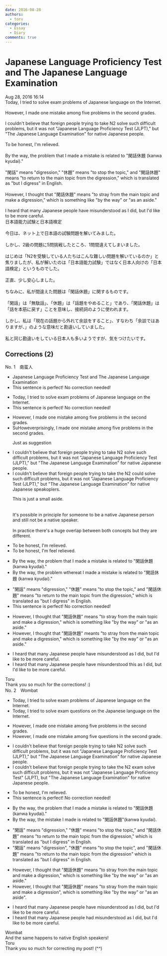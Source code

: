 ```yaml
---
date: 2016-08-28
authors:
  - toru
categories:
  - Essay
  - Diary
comments: true
---
```


# Japanese Language Proficiency Test and The Japanese Language Examination
<div class="date">Aug 28, 2016 16:14</div>
<div id="post"><div id="body_show_ori">
Today, I tried to solve exam problems of Japanese language on the Internet.<br/><br/>However, I made one mistake among five problems in the second grades.<br/><br/>I couldn't believe that foreign people trying to take N2 solve such difficult problems, but it was not "Japanese Language Proficiency Test (JLPT)," but "The Japanese Language Examination" for native Japanese people.<br/><br/>To be honest, I'm relieved.<br/><br/>By the way, the problem that I made a mistake is related to "閑話休題 (kanwa kyudai)."<br/><br/>"閑話" means "digression," "休題" means "to stop the topic," and "閑話休題" means "to return to the main topic from the digression," which is translated as "but I digress" in English.<br/><br/>However, I thought that "閑話休題" means "to stray from the main topic and make a digression," which is something like "by the way" or "as an aside."<br/><br/>I heard that many Japanese people have misunderstood as I did, but I'd like to be more careful.
</div></div>

<!-- more -->

<div id="post_ja"><div id="body_show_mo">
日本語能力試験と日本語検定<br/><br/>今日は、ネット上で日本語の試験問題を解いてみました。<br/><br/>しかし、2級の問題に5問挑戦したところ、1問間違えてしまいました。<br/><br/>はじめは「N2を受験している人たちはこんな難しい問題を解いているのか」と焦りましたが、私が解いたのは「日本語能力試験」ではなく日本人向けの「日本語検定」というものでした。<br/><br/>正直、少し安心しました。<br/><br/>ちなみに、私が間違えた問題は「閑話休題」に関するものです。<br/><br/>「閑話」は「無駄話」、「休題」は「話題をやめること」であり、「閑話休題」は「話を本筋に戻す」ことを意味し、接続詞のように使われます。<br/><br/>しかし、私は「現在の話題から外れて余談をすること」、すなわち「余談ではありますが、」のような意味だと勘違いしていました。<br/><br/>私と同じ勘違いをしている日本人も多いようですが、気をつけたいです。
</div></div>

## Corrections (2)
<div id="block"><div class="first_name"> No. 1　<span class="just_name">南蛮人</span></div><div id="block2">
<ul class="correction_field">
<li class="incorrect">Japanese Language Proficiency Test and The Japanese Language Examination</li>
<li class="corrected perfect">This sentence is perfect! No correction needed!</li>
</ul>
<ul class="correction_field">
<li class="incorrect">Today, I tried to solve exam problems of Japanese language on the Internet.</li>
<li class="corrected perfect">This sentence is perfect! No correction needed!</li>
</ul>
<ul class="correction_field">
<li class="incorrect">However, I made one mistake among five problems in the second grades.</li>
<li class="corrected correct">
<span class="f_red">Su</span><span class="f_gray"><span class="sline">Howeve</span></span>r<span class="f_red">prisingly</span>, I made one mistake among five problems in the second grade<span class="f_gray"><span class="sline">s</span></span>.
<p class="correction_comment">Just as suggestion</p>
</li>
</ul>
<ul class="correction_field">
<li class="incorrect">I couldn't believe that foreign people trying to take N2 solve such difficult problems, but it was not "Japanese Language Proficiency Test (JLPT)," but "The Japanese Language Examination" for native Japanese people.</li>
<li class="corrected correct">
I couldn't believe that foreign people trying to take <span class="f_red">the </span>N2 <span class="f_red">could </span>solve such difficult problems, but it was not "Japanese Language Proficiency Test (JLPT)," but "The Japanese Language Examination" for native Japanese <span class="f_red">s</span>pe<span class="f_red">ak</span><span class="f_gray"><span class="sline">opl</span></span>e<span class="f_red">rs</span>.
<p class="correction_comment">This is just a small aside.<br/><br/><br/>It's possible in principle for someone to be a native Japanese person and still not be a native speaker.<br/><br/>In practice there's a huge overlap between both concepts but they are different.</p>
</li>
</ul>
<ul class="correction_field">
<li class="incorrect">To be honest, I'm relieved.</li>
<li class="corrected correct">
To be honest, I<span class="f_gray"><span class="sline">'m</span></span> <span class="f_red">feel </span>relieved.
</li>
</ul>
<ul class="correction_field">
<li class="incorrect">By the way, the problem that I made a mistake is related to "閑話休題 (kanwa kyudai)."</li>
<li class="corrected correct">
By the way, the problem <span class="f_red">w</span><span class="f_gray"><span class="sline">t</span></span>h<span class="f_red">ere</span><span class="f_gray"><span class="sline">at</span></span> I made a mistake is related to "閑話休題 (kanwa kyudai)."
</li>
</ul>
<ul class="correction_field">
<li class="incorrect">"閑話" means "digression," "休題" means "to stop the topic," and "閑話休題" means "to return to the main topic from the digression," which is translated as "but I digress" in English.</li>
<li class="corrected perfect">This sentence is perfect! No correction needed!</li>
</ul>
<ul class="correction_field">
<li class="incorrect">However, I thought that "閑話休題" means "to stray from the main topic and make a digression," which is something like "by the way" or "as an aside."</li>
<li class="corrected correct">
However, I thought that "閑話休題" mean<span class="f_red">t</span><span class="f_gray"><span class="sline">s</span></span> "to stray from the main topic and make a digression," which is something like "by the way" or "as an aside."
</li>
</ul>
<ul class="correction_field">
<li class="incorrect">I heard that many Japanese people have misunderstood as I did, but I'd like to be more careful.</li>
<li class="corrected correct">
I heard that many Japanese people have misunderstood <span class="f_red">this </span>as I did, but I'd like to be more careful.
</li>
</ul>
</div><div class="name"><span class="just_name">Toru</span><br>
Thank you so much for the corrections! :)
</div>
</div>
<div id="block"><div class="first_name"> No. 2　<span class="just_name">Wombat</span></div><div id="block2">
<ul class="correction_field">
<li class="incorrect">Today, I tried to solve exam problems of Japanese language on the Internet.</li>
<li class="corrected correct">
Today, I tried to solve exam questions on the Japanese language on the Internet.
</li>
</ul>
<ul class="correction_field">
<li class="incorrect">However, I made one mistake among five problems in the second grades.</li>
<li class="corrected correct">
However, I made one mistake among five questions in the second grade.
</li>
</ul>
<ul class="correction_field">
<li class="incorrect">I couldn't believe that foreign people trying to take N2 solve such difficult problems, but it was not "Japanese Language Proficiency Test (JLPT)," but "The Japanese Language Examination" for native Japanese people.</li>
<li class="corrected correct">
I couldn't believe that foreign people trying to take the N2 exam solve such difficult problems, but it was not "Japanese Language Proficiency Test" (JLPT), but "The Japanese Language Examination" for native Japanese people.
</li>
</ul>
<ul class="correction_field">
<li class="incorrect">To be honest, I'm relieved.</li>
<li class="corrected perfect">This sentence is perfect! No correction needed!</li>
</ul>
<ul class="correction_field">
<li class="incorrect">By the way, the problem that I made a mistake is related to "閑話休題 (kanwa kyudai)."</li>
<li class="corrected correct">
By the way, the mistake I made is related to "閑話休題"(kanwa kyudai).
</li>
</ul>
<ul class="correction_field">
<li class="incorrect">"閑話" means "digression," "休題" means "to stop the topic," and "閑話休題" means "to return to the main topic from the digression," which is translated as "but I digress" in English.</li>
<li class="corrected correct">
"閑話" means "digression", "休題" means "to stop the topic", and "閑話休題" means "to return to the main topic from the digression" which is translated as "but I digress" in English.
</li>
</ul>
<ul class="correction_field">
<li class="incorrect">However, I thought that "閑話休題" means "to stray from the main topic and make a digression," which is something like "by the way" or "as an aside."</li>
<li class="corrected correct">
However, I thought that "閑話休題" means "to stray from the main topic and make a digression", which is something like "by the way" or "as an aside".
</li>
</ul>
<ul class="correction_field">
<li class="incorrect">I heard that many Japanese people have misunderstood as I did, but I'd like to be more careful.</li>
<li class="corrected correct">
I heard that many Japanese people had misunderstood as I did, but I'd like to be more careful.
</li>
</ul>
</div><div class="name"><span class="just_name">Wombat</span><br>
And the same happens to native English speakers!
</div>
<div class="name"><span class="just_name">Toru</span><br>
Thank you so much for correcting my post! (^^)
</div>
</div>
